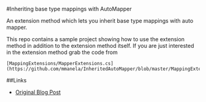 #Inheriting base type mappings with AutoMapper

An extension method which lets you inherit base type mappings with auto mapper.

This repo contains a sample project showing how to use the extension method in addition to the extension method itself. If you are just interested in the extension method grab the code from
  
    [MappingExtensions/MapperExtensions.cs](https://github.com/mmanela/InheritedAutoMapper/blob/master/MappingExtensions/MapperExtensions.cs)

##Links
* [Original Blog Post](http://matthewmanela.com/blog/inheriting-base-type-mappings-with-automapper-extension/)